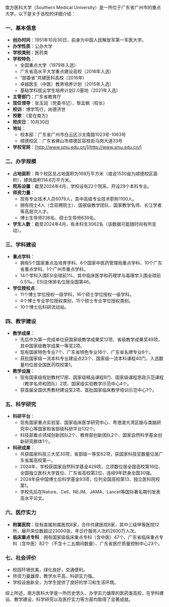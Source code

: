 南方医科大学（Southern Medical University）是一所位于广东省广州市的重点大学，以下是关于该校的详细介绍：

### 一、基本信息

* **创办时间**：1951年10月30日，前身为中国人民解放军第一军医大学。
* **办学性质**：公办大学
* **学校类别**：医药类
* **学校特色**：
	+ 全国重点大学（1979年入选）
	+ 广东省高水平大学重点建设高校（2016年入选）
	+ “部委省”共建医科高校（2016年）
	+ 卓越医生（中医）教育培养计划（2015年入选）
	+ 基础学科拔尖学生培养计划2.0基地（2021年入选）
* **主管部门**：广东省教育厅
* **现任领导**：张玉润（党委书记）、黎孟枫（校长）
* **校训**：博学笃行，尚德济世
* **校歌**：《爱在南方》
* **校庆日**：10月30日
* **地址**：
	+ 校本部：广东省广州市白云区沙太南路1023号-1063号
	+ 顺德校区：广东省佛山市顺德区容桂街马岗大道33号
* **学校官网**：[http://www.smu.edu.cn/](http://www.smu.edu.cn/)

### 二、办学规模

* **占地面积**：两个校区总占地面积为168万平方米（或说1530亩为顺德校区面积），建筑面积114.6万平方米。
* **院系设置**：截至2024年4月，学校设有22个院系，开设29个本科专业。
* **师资力量**：
	+ 现有专业技术人员6079人，其中高级专业技术职称1100人。
	+ 拥有院士4人（含双聘院士）、国家级教学团队、国家教学名师、长江学者等高层次人才。
	+ 博士生导师236名、硕士生导师639名。
* **学生人数**：截至2024年4月，有本科生3062名（该数据可能随时间有所变动）。

### 三、学科建设

* **重点学科**：
	+ 拥有5个国家重点及培育学科、6个国家中医药管理局重点学科、10个广东省重点学科、1个广州市重点学科。
	+ 14个学科入围ESI全球前1%，其中临床医学和药理学与毒理学入围全球前0.5‰，ESI总体排名位居全国第46。
* **学位授权点**：
	+ 11个博士学位授权一级学科，16个硕士学位授权一级学科。
	+ 4个博士专业学位授权类别，15个硕士专业学位授权类别。
	+ 10个博士后科研流动站。

### 四、教学建设

* **教学成果**：
	+ 先后作为第一完成单位获国家级教学成果奖12项、省级教学成果奖49项，其中国家级教学成果一等奖2项。
	+ 现有国家特色专业7个、广东省特色专业16个、广东省名牌专业6个。
	+ 获批国家级一流本科专业建设点23个、国家级一流本科课程40门，入选数量均位居全国医药院校第1。
* **教学设施**：
	+ 现有国家级规划教材17部、国家级精品课程8门、国家级课程思政示范课程（教学名师和团队）2项、国家级实验教学示范中心4个。
	+ 获首届全国优秀教材建设奖2项、首批国家临床教学培训示范中心1个。

### 五、科学研究

* **科研平台**：
	+ 现有国家重点实验室、国家临床医学研究中心、粤港澳大湾区脑与类脑研究中心等国家和省部级科研平台132个。
	+ 科技部重点领域创新团队2个、教育部创新团队2个、国家自然科学基金创新研究群体1个。
* **科研成果**：
	+ 共获国家科技三大奖30项，省部级一等奖62项，获国家科技奖数量位居广东省属高校第一。
	+ 2024年，学校获国家自然科学基金429项，立项数位居全国高校第16位、全国独立医科大学首位、广东省高校第2位，连续9年跻身全国30强。
	+ 2024年获中国博士后科学基金93项，位列全国高校第13、独立医科院校第1。
	+ 学校先后在Nature、Cell、NEJM、JAMA、Lancet等国际著名期刊发表高水平论文。

### 六、医疗实力

* **附属医院**：现有直属附属医院8家，合作共建医院8家，其中三级甲等医院12所，展开床位数超过23000张，年诊疗服务人次约2600万人次。
* **临床重点专科**：拥有国家级临床重点专科（含中医）47个、广东省临床重点专科（含中医）82个（不含十二五期间数量）、广东省医疗质量控制中心23个。

### 七、社会评价

* 校园环境优美，绿化良好，交通便利。
* 师资力量雄厚，教学水平高，科研实力强。
* 学校设施新全，为学生提供了良好的学习和生活环境。

综上所述，南方医科大学是一所历史悠久、办学实力雄厚的医药类高校，在学科建设、教学建设、科学研究以及医疗实力等方面均取得了显著成就。